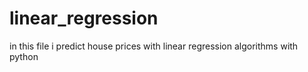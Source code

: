 # linear_regression
in this file i predict house prices with linear regression algorithms with python
